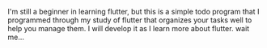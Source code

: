 I'm still a beginner in learning flutter, but this is a simple todo program that I programmed through my study of flutter that organizes your tasks well to help you manage them.
I will develop it as I learn more about flutter.
wait me...
